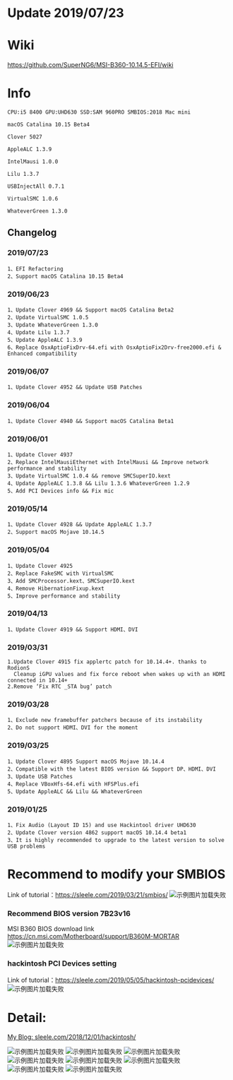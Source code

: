 # Update 2019/07/23

# Wiki

https://github.com/SuperNG6/MSI-B360-10.14.5-EFI/wiki


# Info

    CPU:i5 8400 GPU:UHD630 SSD:SAM 960PRO SMBIOS:2018 Mac mini
    
    macOS Catalina 10.15 Beta4

    Clover 5027
    
    AppleALC 1.3.9
    
    IntelMausi 1.0.0
    
    Lilu 1.3.7
    
    USBInjectAll 0.7.1
    
    VirtualSMC 1.0.6
    
    WhateverGreen 1.3.0
    

## Changelog

### 2019/07/23

    1、EFI Refactoring
    2、Support macOS Catalina 10.15 Beta4

### 2019/06/23

    1、Update Clover 4969 && Support macOS Catalina Beta2
    2、Update VirtualSMC 1.0.5
    3、Update WhateverGreen 1.3.0
    4、Update Lilu 1.3.7
    5、Update AppleALC 1.3.9
    6、Replace OsxAptioFixDrv-64.efi with OsxAptioFix2Drv-free2000.efi & Enhanced compatibility

### 2019/06/07

    1、Update Clover 4952 && Update USB Patches

### 2019/06/04

    1、Update Clover 4940 && Support macOS Catalina Beta1

### 2019/06/01

    1、Update Clover 4937
    2、Replace IntelMausiEthernet with IntelMausi && Improve network performance and stability
    3、Update VirtualSMC 1.0.4 && remove SMCSuperIO.kext
    4、Update AppleALC 1.3.8 && Lilu 1.3.6 WhateverGreen 1.2.9
    5、Add PCI Devices info && Fix mic

### 2019/05/14

    1、Update Clover 4928 && Update AppleALC 1.3.7
    2、Support macOS Mojave 10.14.5
    
### 2019/05/04

    1、Update Clover 4925
    2、Replace FakeSMC with VirtualSMC
    3、Add SMCProcessor.kext、SMCSuperIO.kext
    4、Remove HibernationFixup.kext
    5、Improve performance and stability

### 2019/04/13

    1、Update Clover 4919 && Support HDMI、DVI
    
### 2019/03/31

    1.Update Clover 4915 fix applertc patch for 10.14.4+. thanks to RodionS
      Cleanup iGPU values and fix force reboot when wakes up with an HDMI connected in 10.14+
    2.Remove ‘Fix RTC _STA bug’ patch

### 2019/03/28

    1、Exclude new framebuffer patchers because of its instability
    2、Do not support HDMI、DVI for the moment

### 2019/03/25
    
    1、Update Clover 4895 Support macOS Mojave 10.14.4
    2、Compatible with the latest BIOS version && Support DP、HDMI、DVI
    3、Update USB Patches
    4、Replace VBoxHfs-64.efi with HFSPlus.efi
    5、Update AppleALC && Lilu && WhateverGreen
    


### 2019/01/25

    1、Fix Audio (Layout ID 15) and use Hackintool driver UHD630
    2、Update Clover version 4862 support macOS 10.14.4 beta1
    3、It is highly recommended to upgrade to the latest version to solve USB problems


    
# Recommend to modify your SMBIOS
Link of tutorial：https://sleele.com/2019/03/21/smbios/
![示例图片加载失败](https://raw.githubusercontent.com/SuperNG6/pic/master/Hackintosh%20images/SMBIOS.png)

### Recommend BIOS version 7B23v16
MSI B360 BIOS download link https://cn.msi.com/Motherboard/support/B360M-MORTAR
![示例图片加载失败](https://raw.githubusercontent.com/SuperNG6/pic/master/Hackintosh%20images/BIOS.png)

### hackintosh PCI Devices setting
Link of tutorial：https://sleele.com/2019/05/05/hackintosh-pcidevices/
![示例图片加载失败](https://raw.githubusercontent.com/SuperNG6/pic/master/Hackintosh%20images/image-14.png)

# Detail:
 [My Blog: sleele.com/2018/12/01/hackintosh/ ](https://sleele.com/2018/12/01/hackintosh/ "Blog")

![示例图片加载失败](https://raw.githubusercontent.com/SuperNG6/pic/master/Hackintosh%20images/image-5.png)
![示例图片加载失败](https://raw.githubusercontent.com/SuperNG6/pic/master/Hackintosh%20images/image-2.png)
![示例图片加载失败](https://raw.githubusercontent.com/SuperNG6/pic/master/Hackintosh%20images/image-8.png)
![示例图片加载失败](https://raw.githubusercontent.com/SuperNG6/pic/master/Hackintosh%20images/image-12.png)
![示例图片加载失败](https://raw.githubusercontent.com/SuperNG6/pic/master/Hackintosh%20images/image-13.png)
![示例图片加载失败](https://raw.githubusercontent.com/SuperNG6/pic/master/Hackintosh%20images/image-6.png)
![示例图片加载失败](https://raw.githubusercontent.com/SuperNG6/pic/master/Hackintosh%20images/image-4.png)
![示例图片加载失败](https://raw.githubusercontent.com/SuperNG6/pic/master/Hackintosh%20images/image-7.png)
